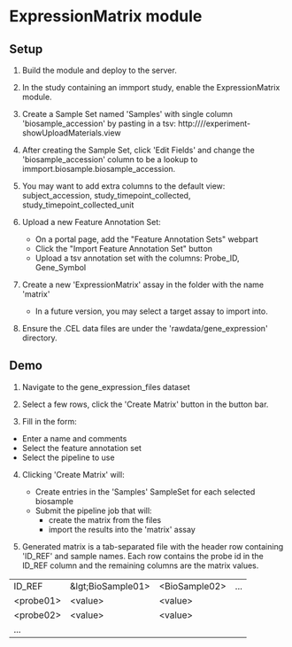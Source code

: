 ExpressionMatrix module
=======================

Setup
-----

1. Build the module and deploy to the server.

2. In the study containing an immport study, enable the ExpressionMatrix module.

3. Create a Sample Set named 'Samples' with single column 'biosample_accession' by pasting in a tsv:
    http://<server>/<folder>/experiment-showUploadMaterials.view

4. After creating the Sample Set, click 'Edit Fields' and change the 'biosample_accession' column to be a lookup to immport.biosample.biosample_accession.

5. You may want to add extra columns to the default view: subject_accession, study_timepoint_collected, study_timepoint_collected_unit

6. Upload a new Feature Annotation Set:
    - On a portal page, add the "Feature Annotation Sets" webpart
    - Click the "Import Feature Annotation Set" button
    - Upload a tsv annotation set with the columns: Probe_ID, Gene_Symbol

7. Create a new 'ExpressionMatrix' assay in the folder with the name 'matrix'
    - In a future version, you may select a target assay to import into.

8. Ensure the .CEL data files are under the 'rawdata/gene_expression' directory.


Demo
----

1. Navigate to the gene_expression_files dataset

2. Select a few rows, click the 'Create Matrix' button in the button bar.

3. Fill in the form:

- Enter a name and comments
- Select the feature annotation set
- Select the pipeline to use

4. Clicking 'Create Matrix' will:

    - Create entries in the 'Samples' SampleSet for each selected biosample
    - Submit the pipeline job that will:
        - create the matrix from the files
        - import the results into the 'matrix' assay

5. Generated matrix is a tab-separated file with the header row containing 'ID_REF' and sample names.  Each row contains the probe id in the ID_REF column and the remaining columns are the matrix values.

<table>
  <tr><td>ID_REF</td><td>&lgt;BioSample01&gt;</td><td>&lt;BioSample02&gt;</td><td>...</td></tr>
  <tr><td>&lt;probe01&gt;</td><td>&lt;value&gt;</td><td>&lt;value&gt;</td><td>&nbsp;</td></tr>
  <tr><td>&lt;probe02&gt;</td><td>&lt;value&gt;</td><td>&lt;value&gt;</td><td>&nbsp;</td></tr>
  <tr><td colspan=4>...</td></tr>
</table>


